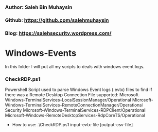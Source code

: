 ### Author: Saleh Bin Muhaysin
### Github: https://github.com/salehmuhaysin
### Blog: https://salehsecurity.wordpress.com/

# Windows-Events

In this folder I will put all my scripts to deals with windows event logs.

### CheckRDP.ps1
 Powershell Script used to parse Windows Event logs (.evtx) files to find if there was a Remote Desktop Connection
 File supported:
 	  Microsoft-Windows-TerminalServices-LocalSessionManager/Operational
 	  Microsoft-Windows-TerminalServices-RemoteConnectionManager/Operational
 	  Security
 	  Microsoft-Windows-TerminalServices-RDPClient/Operational
 	  Microsoft-Windows-RemoteDesktopServices-RdpCoreTS/Operational

- How to use:
 	.\CheckRDP.ps1 input-evtx-file [output-csv-file]
